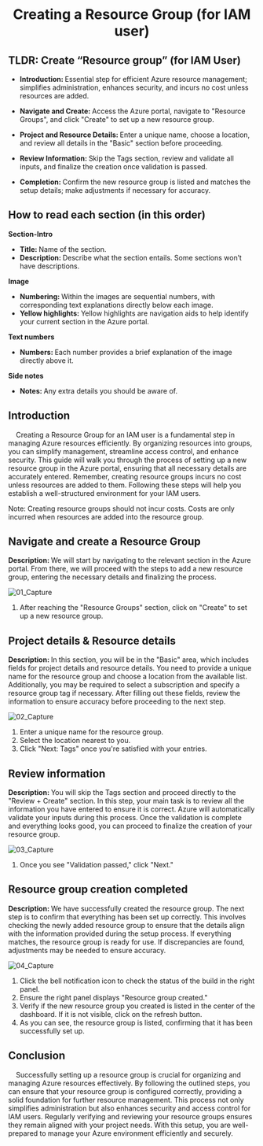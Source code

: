 <h1 align="center">Creating a Resource Group (for IAM user)</h1>

<h2>TLDR: Create “Resource group” (for IAM User)</h2>

- <b>Introduction: </b>Essential step for efficient Azure resource management; simplifies administration, enhances security, and incurs no cost unless resources are added.

- <b>Navigate and Create: </b>Access the Azure portal, navigate to "Resource Groups", and click "Create" to set up a new resource group.

- <b>Project and Resource Details: </b>Enter a unique name, choose a location, and review all details in the "Basic" section before proceeding.

- <b>Review Information: </b>Skip the Tags section, review and validate all inputs, and finalize the creation once validation is passed.

- <b>Completion: </b>Confirm the new resource group is listed and matches the setup details; make adjustments if necessary for accuracy.

<h2>How to read each section (in this order)</h2>

<b>Section-Intro</b> 
- <b>Title: </b>Name of the section.
- <b>Description: </b>Describe what the section entails. Some sections won’t have descriptions. 

<b>Image</b> 
- <b>Numbering: </b>Within the images are sequential numbers, with corresponding text explanations directly below each image.
- <b>Yellow highlights: </b>Yellow highlights are navigation aids to help identify your current section in the Azure portal.

<b>Text numbers</b> 
- <b>Numbers: </b>Each number provides a brief explanation of the image directly above it.

<b>Side notes</b> 
- <b>Notes: </b>Any extra details you should be aware of.

<h2>Introduction</h2>

&nbsp;&nbsp;&nbsp;&nbsp;Creating a Resource Group for an IAM user is a fundamental step in managing Azure resources efficiently. By organizing resources into groups, you can simplify management, streamline access control, and enhance security. This guide will walk you through the process of setting up a new resource group in the Azure portal, ensuring that all necessary details are accurately entered. Remember, creating resource groups incurs no cost unless resources are added to them. Following these steps will help you establish a well-structured environment for your IAM users.

Note: Creating resource groups should not incur costs. Costs are only incurred when resources are added into the resource group.

<h2>Navigate and create a Resource Group</h2>

<b>Description: </b>We will start by navigating to the relevant section in the Azure portal. From there, we will proceed with the steps to add a new resource group, entering the necessary details and finalizing the process.

![01_Capture](https://github.com/ImranHuhn/AzureRGIAM/assets/52342912/53f4e086-7aea-438c-a0ca-1fb44edcd56b)

1.  After reaching the "Resource Groups" section, click on "Create" to set up a new resource group.

<h2>Project details & Resource details</h2>

<b>Description: </b>In this section, you will be in the "Basic" area, which includes fields for project details and resource details. You need to provide a unique name for the resource group and choose a location from the available list. Additionally, you may be required to select a subscription and specify a resource group tag if necessary. After filling out these fields, review the information to ensure accuracy before proceeding to the next step.

![02_Capture](https://github.com/ImranHuhn/AzureRGIAM/assets/52342912/f621b17e-5584-4f96-a176-9b21e37e8911)

1.  Enter a unique name for the resource group.
2.  Select the location nearest to you.
3.  Click "Next: Tags" once you're satisfied with your entries.

<h2>Review information</h2>

<b>Description: </b>You will skip the Tags section and proceed directly to the "Review + Create" section. In this step, your main task is to review all the information you have entered to ensure it is correct. Azure will automatically validate your inputs during this process. Once the validation is complete and everything looks good, you can proceed to finalize the creation of your resource group.

![03_Capture](https://github.com/ImranHuhn/AzureRGIAM/assets/52342912/c33f5a67-61ba-479e-8c74-41d4ee52b84e)

1.  Once you see "Validation passed," click "Next."

<h2>Resource group creation completed</h2>

<b>Description: </b>We have successfully created the resource group. The next step is to confirm that everything has been set up correctly. This involves checking the newly added resource group to ensure that the details align with the information provided during the setup process. If everything matches, the resource group is ready for use. If discrepancies are found, adjustments may be needed to ensure accuracy.

![04_Capture](https://github.com/ImranHuhn/AzureRGIAM/assets/52342912/09b02899-cc02-4751-b6f0-cac7bd92e1d9)

1.  Click the bell notification icon to check the status of the build in the right panel.
2.  Ensure the right panel displays "Resource group created."
3.  Verify if the new resource group you created is listed in the center of the dashboard. If it is not visible, click on the refresh button.
4.  As you can see, the resource group is listed, confirming that it has been successfully set up.

<h2>Conclusion</h2>

&nbsp;&nbsp;&nbsp;&nbsp;Successfully setting up a resource group is crucial for organizing and managing Azure resources effectively. By following the outlined steps, you can ensure that your resource group is configured correctly, providing a solid foundation for further resource management. This process not only simplifies administration but also enhances security and access control for IAM users. Regularly verifying and reviewing your resource groups ensures they remain aligned with your project needs. With this setup, you are well-prepared to manage your Azure environment efficiently and securely.
